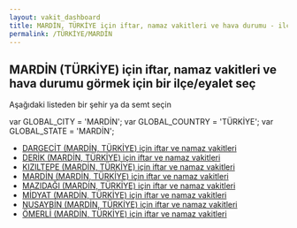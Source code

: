 ```yaml
---
layout: vakit_dashboard
title: MARDİN, TÜRKİYE için iftar, namaz vakitleri ve hava durumu - ilçe/eyalet seç
permalink: /TÜRKİYE/MARDİN
---
```


## MARDİN (TÜRKİYE) için iftar, namaz vakitleri ve hava durumu  görmek için bir ilçe/eyalet seç

Aşağıdaki listeden bir şehir ya da semt seçin



  var GLOBAL_CITY = 'MARDİN';
  var GLOBAL_COUNTRY = 'TÜRKİYE';
  var GLOBAL_STATE = 'MARDİN';
* [DARGECİT (MARDİN, TÜRKİYE) için iftar ve namaz vakitleri](/TÜRKİYE/MARDİN/DARGECİT)
* [DERİK (MARDİN, TÜRKİYE) için iftar ve namaz vakitleri](/TÜRKİYE/MARDİN/DERİK)
* [KIZILTEPE (MARDİN, TÜRKİYE) için iftar ve namaz vakitleri](/TÜRKİYE/MARDİN/KIZILTEPE)
* [MARDİN (MARDİN, TÜRKİYE) için iftar ve namaz vakitleri](/TÜRKİYE/MARDİN/MARDİN)
* [MAZIDAĞI (MARDİN, TÜRKİYE) için iftar ve namaz vakitleri](/TÜRKİYE/MARDİN/MAZIDAĞI)
* [MİDYAT (MARDİN, TÜRKİYE) için iftar ve namaz vakitleri](/TÜRKİYE/MARDİN/MİDYAT)
* [NUSAYBİN (MARDİN, TÜRKİYE) için iftar ve namaz vakitleri](/TÜRKİYE/MARDİN/NUSAYBİN)
* [ÖMERLİ (MARDİN, TÜRKİYE) için iftar ve namaz vakitleri](/TÜRKİYE/MARDİN/ÖMERLİ)
</script>
<script type="text/javascript">